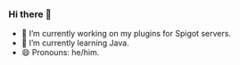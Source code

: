 ### Hi there 👋

- 🔭 I’m currently working on my plugins for Spigot servers.
- 🌱 I’m currently learning Java.
- 😄 Pronouns: he/him.
